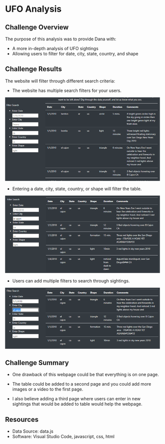 # UFO Analysis

## Challenge Overview

The purpose of this analysis was to provide Dana with:
-	A more in-depth analysis of UFO sightings
-	Allowing users to filter for date, city, state, country, and shape

## Challenge Results

The website will filter through different search criteria:

-	The website has multiple search filters for your users.

![UFO Website Filters](/Images/UFO_Website_Filters.PNG)

-	Entering a date, city, state, country, or shape will filter the table.

![Single Search Filter](/Images/el_cajon_filter.PNG)

-	Users can add multiple filters to search through sightings.

![Multiple Search Filters](/Images/multiple_filters.PNG)

## Challenge Summary

-	One drawback of this webpage could be that everything is on one page.

-	The table could be added to a second page and you could add more images or a video to the first page.

-	I also believe adding a third page where users can enter in new sightings that would be added to table would help the webpage.

## Resources
- Data Source: data.js
- Software: Visual Studio Code, javascript, css, html
